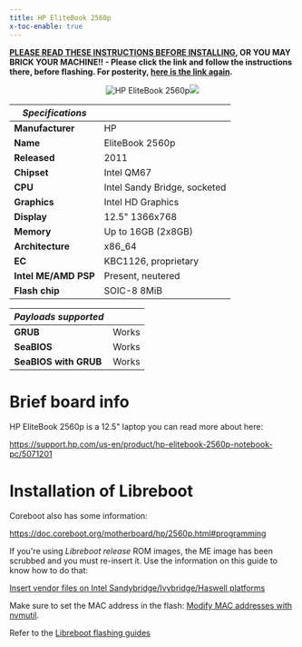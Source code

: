 ```yaml
---
title: HP EliteBook 2560p
x-toc-enable: true
---
```


**[PLEASE READ THESE INSTRUCTIONS BEFORE INSTALLING](ivy_has_common), OR
YOU MAY BRICK YOUR MACHINE!! - Please click the link and follow the instructions
there, before flashing. For posterity,
[here is the link again](ivy_has_common).**

<div class="specs">
<center>
<img tabindex=1 alt="HP EliteBook 2560p" class="p" src="https://av.libreboot.org/hp2560p/grub.jpg" /><span class="f"><img src="https://av.libreboot.org/hp2560p/grub.jpg" /></span>
</center>

| ***Specifications***      |                                   |
|---------------------------|-----------------------------------|
| **Manufacturer**          | HP                                |
| **Name**                  | EliteBook 2560p                   |
| **Released**              | 2011                              |
| **Chipset**               | Intel QM67                        |
| **CPU**                   | Intel Sandy Bridge, socketed      |
| **Graphics**              | Intel HD Graphics                 |
| **Display**               | 12.5" 1366x768                    |
| **Memory**                | Up to 16GB (2x8GB)                |
| **Architecture**          | x86_64                            |
| **EC**                    | KBC1126, proprietary              |
| **Intel ME/AMD PSP**      | Present, neutered                 |
| **Flash chip**            | SOIC-8 8MiB                       |


| ***Payloads supported***  |       |
|---------------------------|-------|
| **GRUB**                  | Works |
| **SeaBIOS**               | Works |
| **SeaBIOS with GRUB**     | Works |
</div>


Brief board info
================

HP EliteBook 2560p is a 12.5" laptop you can read more about here:

<https://support.hp.com/us-en/product/hp-elitebook-2560p-notebook-pc/5071201>

Installation of Libreboot
=========================

Coreboot also has some information:

<https://doc.coreboot.org/motherboard/hp/2560p.html#programming>

If you're using *Libreboot release* ROM images, the ME image has been scrubbed
and you must re-insert it. Use the information on this guide to know how
to do that:

[Insert vendor files on Intel Sandybridge/Ivybridge/Haswell
platforms](../install/ivy_has_common)

Make sure to set the MAC address in the flash:
[Modify MAC addresses with nvmutil](../install/nvmutil).

Refer to the [Libreboot flashing guides](../install/spi)
